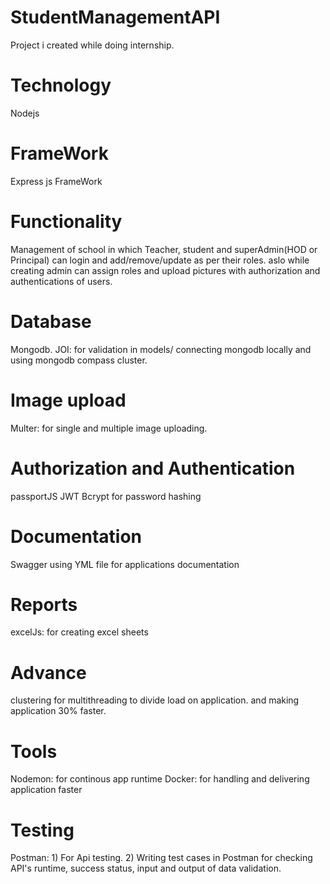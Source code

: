 # StudentManagementAPI
Project i created while doing internship.

# Technology
 Nodejs

# FrameWork
Express js FrameWork

# Functionality 
 Management of school in which Teacher, student and superAdmin(HOD or Principal) can login and add/remove/update as per their roles.
 aslo while creating admin can assign roles and upload pictures with authorization and authentications of users.
 
# Database
  Mongodb.
  JOI: for validation in models/
  connecting mongodb locally and using mongodb compass cluster.

# Image upload
  Multer: for single and multiple image uploading.

# Authorization and Authentication
 passportJS
 JWT
 Bcrypt for password hashing

# Documentation
  Swagger using YML file for applications documentation
  
# Reports
  excelJs: for creating excel sheets

# Advance  
 clustering for multithreading to divide load on application.
 and making application 30% faster.
 
# Tools
  Nodemon: for continous app runtime
  Docker: for handling and delivering application faster 

# Testing
  Postman: 1) For Api testing.
           2) Writing test cases in Postman for checking API's runtime, success status, input and output of data validation.
